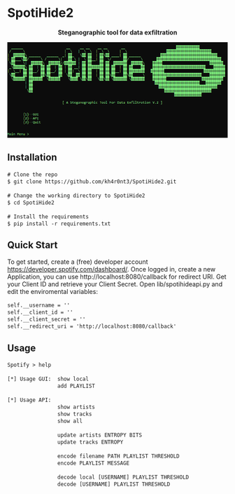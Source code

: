 # SpotiHide2

<p align="center">
<b>Steganographic tool for data exfiltration</b>
</p>

<p align="center">
<img src="./images/SpotiHide2.png"/>
</p>

## Installation
```console
# Clone the repo
$ git clone https://github.com/kh4r0nt3/SpotiHide2.git

# Change the working directory to SpotiHide2
$ cd SpotiHide2

# Install the requirements
$ pip install -r requirements.txt
```

## Quick Start

To get started, create a (free) developer account https://developer.spotify.com/dashboard/. Once logged in, create a new Application, you can use http://localhost:8080/callback for redirect URI. Get your Client ID and retrieve your Client Secret. Open lib/spotihideapi.py and edit the enviromental variables:

```console
self.__username = ''
self.__client_id = ''
self.__client_secret = '' 
self.__redirect_uri = 'http://localhost:8080/callback'
```

## Usage
```console
Spotify > help

[*] Usage GUI:  show local
                add PLAYLIST

[*] Usage API:
                show artists
                show tracks
                show all

                update artists ENTROPY BITS
                update tracks ENTROPY

                encode filename PATH PLAYLIST THRESHOLD
                encode PLAYLIST MESSAGE

                decode local [USERNAME] PLAYLIST THRESHOLD
                decode [USERNAME] PLAYLIST THRESHOLD
```
